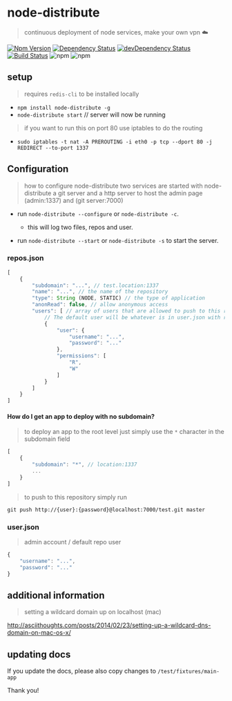 # node-distribute
> continuous deployment of node services, make your own vpn ☁️

[![Npm Version](https://img.shields.io/npm/v/node-distribute.svg)](https://www.npmjs.com/package/node-distribute)
[![Dependency Status](https://david-dm.org/gabrielcsapo/node-distribute.svg)](https://david-dm.org/gabrielcsapo/node-distribute)
[![devDependency Status](https://david-dm.org/gabrielcsapo/node-distribute/dev-status.svg)](https://david-dm.org/gabrielcsapo/node-distribute#info=devDependencies)
[![Build Status](https://travis-ci.org/gabrielcsapo/node-distribute.svg?branch=master)](https://travis-ci.org/gabrielcsapo/node-distribute)
![npm](https://img.shields.io/npm/dt/node-distribute.svg)
![npm](https://img.shields.io/npm/dm/node-distribute.svg)

## setup

> requires `redis-cli` to be installed locally

- `npm install node-distribute -g`
- `node-distribute start` // server will now be running

> if you want to run this on port 80 use iptables to do the routing

- `sudo iptables -t nat -A PREROUTING -i eth0 -p tcp --dport 80 -j REDIRECT --to-port 1337`

## Configuration

> how to configure node-distribute
> two services are started with node-distribute a git server and a http server to host the admin page
(admin:1337) and (git server:7000)

- run `node-distribute --configure` or `node-distribute -c`.
    - this will log two files, repos and user.

- run `node-distribute --start` or `node-distribute -s` to start the server.

### repos.json

```javascript
[
    {
        "subdomain": "...", // test.location:1337
        "name": "...", // the name of the repository
        "type": String (NODE, STATIC) // the type of application
        "anonRead": false, // allow anonymous access
        "users": [ // array of users that are allowed to push to this repository
            // The default user will be whatever is in user.json with read and write permissions
            {
                "user": {
                    "username": "...",
                    "password": "..."
                },
                "permissions": [
                    "R",
                    "W"
                ]
            }
        ]
    }
]
```

#### How do I get an app to deploy with no subdomain?

> to deploy an app to the root level just simply use the `*` character in the subdomain field

```javascript
[
    {
        "subdomain": "*", // location:1337
        ...
    }
]
```

> to push to this repository simply run

`git push http://{user}:{password}@localhost:7000/test.git master`

### user.json

> admin account / default repo user

```javascript
{
    "username": "...",
    "password": "..."
}
```

## additional information

> setting a wildcard domain up on localhost (mac)

http://asciithoughts.com/posts/2014/02/23/setting-up-a-wildcard-dns-domain-on-mac-os-x/

## updating docs

If you update the docs, please also copy changes to `/test/fixtures/main-app`

Thank you!
